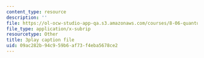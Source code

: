 ```yaml
---
content_type: resource
description: ''
file: https://ol-ocw-studio-app-qa.s3.amazonaws.com/courses/8-06-quantum-physics-iii-spring-2018/09ac282b94c959b6af73f4eba5678ce2_BTru_P0ruYQ.vtt
file_type: application/x-subrip
resourcetype: Other
title: 3play caption file
uid: 09ac282b-94c9-59b6-af73-f4eba5678ce2
---
```

